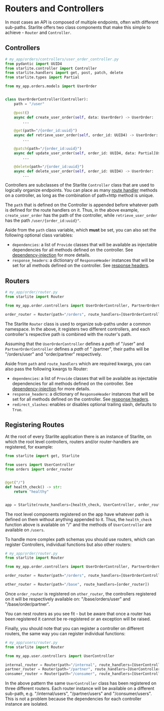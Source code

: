 # Routers and Controllers

In most cases an API is composed of multiple endpoints, often with different sub-paths. Starlite offers two class
components that make this simple to achieve - `Router` and `Controller`.

## Controllers

```python
# my_app/orders/controllers/user_order_controller.py
from pydantic import UUID4
from starlite.controller import Controller
from starlite.handlers import get, post, patch, delete
from starlite.types import Partial

from my_app.orders.models import UserOrder


class UserOrderController(Controller):
    path = "/user"

    @post()
    async def create_user_order(self, data: UserOrder) -> UserOrder:
        ...

    @get(path="/{order_id:uuid}")
    async def retrieve_user_order(self, order_id: UUID4) -> UserOrder:
        ...

    @patch(path="/{order_id:uuid}")
    async def update_user_order(self, order_id: UUID4, data: Partial[UserOrder]) -> UserOrder:
        ...

    @delete(path="/{order_id:uuid}")
    async def delete_user_order(self, order_id: UUID4) -> UserOrder:
        ...
```

Controllers are subclasses of the Starlite `Controller` class that are used to logically organize endpoints. You can
place as many [route handler](2-route-handlers.md) methods on a controller, as long as the combination of path+http
method is unique.

The `path` that is defined on the Controller is appended before whatever path is defined for the route handlers on it.
Thus, in the above example, `create_user_order` has the path of the controller, while `retrieve_user_order` has the
path `/user/{order_id:uuid}"`.

Aside from the `path` class variable, which **must** be set, you can also set the following optional class variables:

* `dependencies`: a list of `Provide` classes that will be available as injectable dependencies for all methods defined
  on the controller. See [dependency-injection](5-dependency-injection.md) for more details.
* `response_headers`: a dictionary of `ResponseHeader` instances that will be set for all methods defined on the
  controller. See [response headers](4-responses.md).

## Routers

```python
# my_app/order/router.py
from starlite import Router

from my_app.order.controllers import UserOrderController, PartnerOrderController

order_router = Router(path="/orders", route_handlers=[UserOrderController, PartnerOrderController])
```

The Starlite `Router` class is used to organize sub-paths under a common namespace. In the above, it registers two
different controllers, and each controller's respective path is combined with the router's path.

Assuming that the `UserOrderController` defines a _path_ of "/user" and `PartnerOrderController` defines a _path_ of "
/partner", their paths will be "/orders/user" and "order/partner" respectively.

Aside from `path` and `route_handlers` which are required kwargs, you can also pass the following kwargs to Router:

* `dependencies`: a list of `Provide` classes that will be available as injectable dependencies for all methods defined
  on the controller. See [dependency-injection](5-dependency-injection.md) for more details.
* `response_headers`: a dictionary of `ResponseHeader` instances that will be set for all methods defined on the
  controller. See [response headers](4-responses.md).
* `redirect_slashes`: enables or disables optional trailing slash, defaults to `True`.

## Registering Routes

At the root of every Starlite application there is an instance of Starlite, on which the root level controllers, routers
and/or router-handlers are registered, for example:

```python
from starlite import get, Starlite

from users import UserController
from orders import order_router


@get("/")
def health_check() -> str:
    return "healthy"


app = Starlite(route_handlers=[health_check, UserController, order_router])
```

The root level components registered on the app have whatever path is defined on them without anything appended to it.
Thus, the `health_check` function above is available on "/" and the methods of `UserController` are available
on `/users`.

To handle more complex path schemas you should use routers, which can register Controllers, individual functions but
also other routers:

```python
# my_app/order/router.py
from starlite import Router

from my_app.order.controllers import UserOrderController, PartnerOrderController

order_router = Router(path="/orders", route_handlers=[UserOrderController, PartnerOrderController])

other_router = Router(path="/base", route_handlers=[order_router])
```

Once `order_router` is registered on `other_router`, the controllers registered on it will be respectively available
on: "/base/orders/user" and "/base/order/partner".

You can nest routers as you see fit - but be aware that once a router has been registered it cannot be re-registered or an exception will be raised.

Finally, you should note that you can register a controller on different routers, the same way you can register
individual functions:

```python
# my_app/users/router.py
from starlite import Router

from my_app.user.controllers import UserController

internal_router = Router(path="/internal", route_handlers=[UserController])
partner_router = Router(path="/partner", route_handlers=[UserController])
consumer_router = Router(path="/consumer", route_handlers=[UserController])
```

In the above pattern the same `UserController` class has been registered on three different routers. Each router
instance will be available on a different sub-path, e.g. "/internal/users", "/partner/users" and "/consumer/users". This
is not a problem because the dependencies for each controller instance are isolated.
